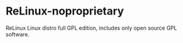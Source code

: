 # ReLinux-noproprietary
ReLinux Linux distro full GPL edition, includes only open source GPL software. 
